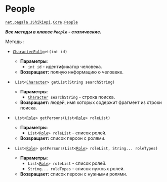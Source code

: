 [//]: # (Created by Firely-Pasha on 02.01.2018)

# People

[`net.pagala.JShikiApi`](../../README.md)`.`[`Сore`](../Core.md)`.`[`People`](../../src/main/java/net/pagala/JShikiApi/Core/People.java)

***Все методы в классе `People` - статические.***

Методы:

* [`CharacterFull`](../Items/CharacterFull.md)`get(int id)`
    * **Параметры**:
        * `int id` - идентификатор человека.
    * **Возвращает:** полную информацию о человеке.
    
* ` List<`[`Character`](../Items/Character.md)`> getList(String searchString)`
    * **Параметры**:
        * [`Character`](../Items/Character.md)` searchString` - строка поиска.
    * **Возвращает:** людей, имя которых содержит фрагмент из строки поиска.

* ` List<`[`Role`](../Items/Role.md)`> getPersons(List<`[`Role`](../Items/Role.md)`> roleList)`
    * **Параметры**:
        * `List<`[`Role`](../Items/Role.md)`> roleList` - список ролей.
    * **Возвращает:** список персон c ролями.

* ` List<`[`Role`](../Items/Character.md)`> getPersons(List<`[`Role`](../Items/Role.md)`> roleList, String... roleTypes)`
    * **Параметры**:
        * `List<`[`Role`](../Items/Role.md)`> roleList` - список ролей.
        * `String... roleTypes` - список нужных ролей.
    * **Возвращает:** список персон с нужными ролями.